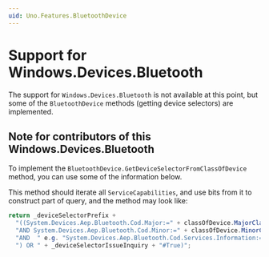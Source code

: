 ```yaml
---
uid: Uno.Features.BluetoothDevice
---
```


# Support for Windows.Devices.Bluetooth

The support for `Windows.Devices.Bluetooth` is not available at this point, but some of the `BluetoothDevice` methods (getting device selectors) are implemented.

## Note for contributors of this Windows.Devices.Bluetooth

To implement the `BluetoothDevice.GetDeviceSelectorFromClassOfDevice` method, you can use some of the information below.

This method should iterate all `ServiceCapabilities`, and use bits from it to construct part of query, and the method may look like:

  ```csharp
return _deviceSelectorPrefix +
    "((System.Devices.Aep.Bluetooth.Cod.Major:=" + classOfDevice.MajorClass +
    "AND System.Devices.Aep.Bluetooth.Cod.Minor:=" + classOfDevice.MinorClass +
    "AND  " e.g. "System.Devices.Aep.Bluetooth.Cod.Services.Information:=System.StructuredQueryType.Boolean#True"
    ") OR " + _deviceSelectorIssueInquiry + "#True)";
  ```
